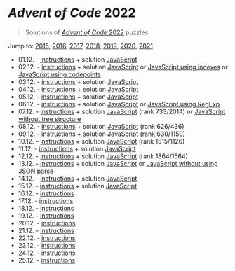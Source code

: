 # *Advent of Code* 2022
> Solutions of [*Advent of Code* 2022](http://adventofcode.com/2022/) puzzles

Jump to: [2015](../2015), [2016](../2016), [2017](../2017), [2018](../2018), [2019](../2019), [2020](../2020), [2021](../2021)

* 01.12. - [instructions](http://adventofcode.com/2022/day/1) + solution [JavaScript](./01.js)
* 02.12. - [instructions](http://adventofcode.com/2022/day/2) + solution [JavaScript](./02.js) or [JavaScript using indexes](./02i.js) or [JavaScript using codepoints](./02c.js)
* 03.12. - [instructions](http://adventofcode.com/2022/day/3) + solution [JavaScript](./03.js)
* 04.12. - [instructions](http://adventofcode.com/2022/day/4) + solution [JavaScript](./04.js)
* 05.12. - [instructions](http://adventofcode.com/2022/day/5) + solution [JavaScript](./05.js)
* 06.12. - [instructions](http://adventofcode.com/2022/day/6) + solution [JavaScript](./06.js) or [JavaScript using RegExp](./06r.js)
* 07.12. - [instructions](http://adventofcode.com/2022/day/7) + solution [JavaScript](./07.js) (rank 733/2014) or [JavaScript without tree structure](./07f.js)
* 08.12. - [instructions](http://adventofcode.com/2022/day/8) + solution [JavaScript](./08.js) (rank 626/436)
* 09.12. - [instructions](http://adventofcode.com/2022/day/9) + solution [JavaScript](./09.js) (rank 630/1159)
* 10.12. - [instructions](http://adventofcode.com/2022/day/10) + solution [JavaScript](./10.js) (rank 1515/1126)
* 11.12. - [instructions](http://adventofcode.com/2022/day/11) + solution [JavaScript](./11.js)
* 12.12. - [instructions](http://adventofcode.com/2022/day/12) + solution [JavaScript](./12.js) (rank 1864/1564)
* 13.12. - [instructions](http://adventofcode.com/2022/day/13) + solution [JavaScript](./13.js) or [JavaScript without using JSON.parse](./13s.js)
* 14.12. - [instructions](http://adventofcode.com/2022/day/14) + solution [JavaScript](./14.js)
* 15.12. - [instructions](http://adventofcode.com/2022/day/15) + solution [JavaScript](./15.js)
* 16.12. - [instructions](http://adventofcode.com/2022/day/16)
* 17.12. - [instructions](http://adventofcode.com/2022/day/17)
* 18.12. - [instructions](http://adventofcode.com/2022/day/18)
* 19.12. - [instructions](http://adventofcode.com/2022/day/19)
* 20.12. - [instructions](http://adventofcode.com/2022/day/20)
* 21.12. - [instructions](http://adventofcode.com/2022/day/21)
* 22.12. - [instructions](http://adventofcode.com/2022/day/22)
* 23.12. - [instructions](http://adventofcode.com/2022/day/23)
* 24.12. - [instructions](http://adventofcode.com/2022/day/24)
* 25.12. - [instructions](http://adventofcode.com/2022/day/25)
